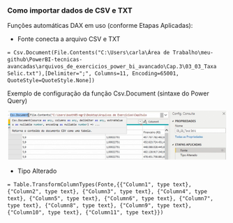 ### Como importar dados de CSV e TXT

Funções automáticas DAX em uso (conforme Etapas Aplicadas):  

* Fonte conecta a arquivo CSV e TXT  
```
= Csv.Document(File.Contents("C:\Users\carla\Área de Trabalho\meu-github\PowerBI-tecnicas-avancadas\arquivos_de_exercicios_power_bi_avancado\Cap.3\03_03_Taxa Selic.txt"),[Delimiter=";", Columns=11, Encoding=65001, QuoteStyle=QuoteStyle.None])  
```
Exemplo de configuração da função Csv.Document (sintaxe do Power Query)  
<p align="center">
	<img src="https://github.com/rosacarla/PowerBI-tecnicas-avancadas/blob/main/images/configuracao-funcao-fonte-csv.png" width="500">
</p>  

* Tipo Alterado
```
= Table.TransformColumnTypes(Fonte,{{"Column1", type text}, {"Column2", type text}, {"Column3", type text}, {"Column4", type text}, {"Column5", type text}, {"Column6", type text}, {"Column7", type text}, {"Column8", type text}, {"Column9", type text}, {"Column10", type text}, {"Column11", type text}})  
```  
